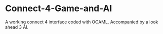 # Connect-4-Game-and-AI
A working connect 4 interface coded with OCAML. Accompanied by a look ahead 3 AI. 
